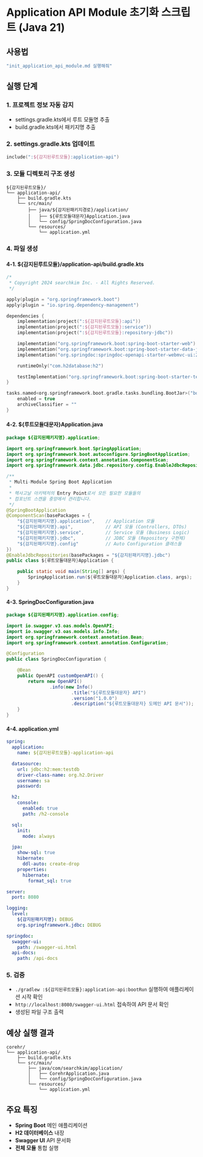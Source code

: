 # Application API Module 초기화 스크립트 (Java 21)

## 사용법
```bash
"init_application_api_module.md 실행해줘"
```

## 실행 단계

### 1. 프로젝트 정보 자동 감지
- settings.gradle.kts에서 루트 모듈명 추출
- build.gradle.kts에서 패키지명 추출

### 2. settings.gradle.kts 업데이트
```kotlin
include(":${감지된루트모듈}:application-api")
```

### 3. 모듈 디렉토리 구조 생성
```
${감지된루트모듈}/
└── application-api/
    ├── build.gradle.kts
    └── src/main/
        ├── java/${감지된패키지경로}/application/
        │   ├── ${루트모듈대문자}Application.java
        │   └── config/SpringDocConfiguration.java
        └── resources/
            └── application.yml
```

### 4. 파일 생성

#### 4-1. ${감지된루트모듈}/application-api/build.gradle.kts
```kotlin
/*
 * Copyright 2024 searchkim Inc. - All Rights Reserved.
 */

apply(plugin = "org.springframework.boot")
apply(plugin = "io.spring.dependency-management")

dependencies {
    implementation(project(":${감지된루트모듈}:api"))
    implementation(project(":${감지된루트모듈}:service"))
    implementation(project(":${감지된루트모듈}:repository-jdbc"))

    implementation("org.springframework.boot:spring-boot-starter-web")
    implementation("org.springframework.boot:spring-boot-starter-data-jdbc")
    implementation("org.springdoc:springdoc-openapi-starter-webmvc-ui:2.2.0")

    runtimeOnly("com.h2database:h2")

    testImplementation("org.springframework.boot:spring-boot-starter-test")
}

tasks.named<org.springframework.boot.gradle.tasks.bundling.BootJar>("bootJar") {
    enabled = true
    archiveClassifier = ""
}
```

#### 4-2. ${루트모듈대문자}Application.java
```java
package ${감지된패키지명}.application;

import org.springframework.boot.SpringApplication;
import org.springframework.boot.autoconfigure.SpringBootApplication;
import org.springframework.context.annotation.ComponentScan;
import org.springframework.data.jdbc.repository.config.EnableJdbcRepositories;

/**
 * Multi-Module Spring Boot Application
 *
 * 헥사고날 아키텍처의 Entry Point로서 모든 필요한 모듈들의
 * 컴포넌트 스캔을 중앙에서 관리합니다.
 */
@SpringBootApplication
@ComponentScan(basePackages = {
    "${감지된패키지명}.application",    // Application 모듈
    "${감지된패키지명}.api",            // API 모듈 (Controllers, DTOs)
    "${감지된패키지명}.service",        // Service 모듈 (Business Logic)
    "${감지된패키지명}.jdbc",           // JDBC 모듈 (Repository 구현체)
    "${감지된패키지명}.config"          // Auto Configuration 클래스들
})
@EnableJdbcRepositories(basePackages = "${감지된패키지명}.jdbc")
public class ${루트모듈대문자}Application {

    public static void main(String[] args) {
        SpringApplication.run(${루트모듈대문자}Application.class, args);
    }
}
```

#### 4-3. SpringDocConfiguration.java
```java
package ${감지된패키지명}.application.config;

import io.swagger.v3.oas.models.OpenAPI;
import io.swagger.v3.oas.models.info.Info;
import org.springframework.context.annotation.Bean;
import org.springframework.context.annotation.Configuration;

@Configuration
public class SpringDocConfiguration {

    @Bean
    public OpenAPI customOpenAPI() {
        return new OpenAPI()
                .info(new Info()
                        .title("${루트모듈대문자} API")
                        .version("1.0.0")
                        .description("${루트모듈대문자} 도메인 API 문서"));
    }
}
```

#### 4-4. application.yml
```yaml
spring:
  application:
    name: ${감지된루트모듈}-application-api

  datasource:
    url: jdbc:h2:mem:testdb
    driver-class-name: org.h2.Driver
    username: sa
    password:

  h2:
    console:
      enabled: true
      path: /h2-console

  sql:
    init:
      mode: always

  jpa:
    show-sql: true
    hibernate:
      ddl-auto: create-drop
    properties:
      hibernate:
        format_sql: true

server:
  port: 8080

logging:
  level:
    ${감지된패키지명}: DEBUG
    org.springframework.jdbc: DEBUG

springdoc:
  swagger-ui:
    path: /swagger-ui.html
  api-docs:
    path: /api-docs
```

### 5. 검증
- `./gradlew :${감지된루트모듈}:application-api:bootRun` 실행하여 애플리케이션 시작 확인
- `http://localhost:8080/swagger-ui.html` 접속하여 API 문서 확인
- 생성된 파일 구조 출력

## 예상 실행 결과
```
corehr/
└── application-api/
    ├── build.gradle.kts
    └── src/main/
        ├── java/com/searchkim/application/
        │   ├── CorehrApplication.java
        │   └── config/SpringDocConfiguration.java
        └── resources/
            └── application.yml
```

## 주요 특징
- **Spring Boot** 메인 애플리케이션
- **H2 데이터베이스** 내장
- **Swagger UI** API 문서화
- **전체 모듈** 통합 실행